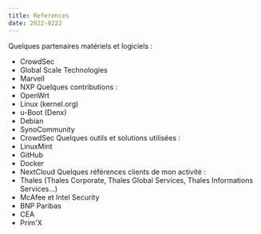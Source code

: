 ```yaml
---
title: References
date: 2022-0222
---
```

Quelques partenaires matériels et logiciels :
- CrowdSec
- Global Scale Technologies
- Marvell
- NXP
Quelques contributions :
- OpenWrt
- Linux (kernel.org)
- u-Boot (Denx)
- Debian
- SynoCommunity
- CrowdSec
Quelques outils et solutions utilisées :
- LinuxMint
- GitHub
- Docker
- NextCloud
Quelques références clients de mon activité :
- Thales (Thales Corporate, Thales Global Services, Thales Informations Services...) 
- McAfee et Intel Security
- BNP Paribas
- CEA
- Prim'X